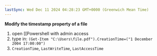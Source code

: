 ```yaml
---
lastSync: Wed Dec 11 2024 04:28:23 GMT+0000 (Greenwich Mean Time)
---
```

**Modify the timestamp property of a file**
1. open [[Powershell with admin access
2. type in: `(Get-Item "C:\Users\file.pdf").CreationTime=("1 December 2004 17:00:00")`
3. `CreationTime`, `LastWriteTime`, `LastAccessTime`